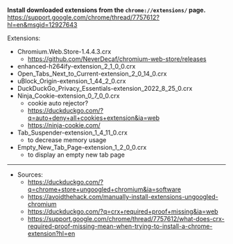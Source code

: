 **Install downloaded extensions from the `chrome://extensions/` page.**  
https://support.google.com/chrome/thread/7757612?hl=en&msgid=12927643 

Extensions:

- Chromium.Web.Store-1.4.4.3.crx
    - https://github.com/NeverDecaf/chromium-web-store/releases
- enhanced-h264ify-extension_2_1_0_0.crx
- Open_Tabs_Next_to_Current-extension_2_0_14_0.crx
- uBlock_Origin-extension_1_44_2_0.crx
- DuckDuckGo_Privacy_Essentials-extension_2022_8_25_0.crx
- Ninja_Cookie-extension_0_7_0_0.crx
    - cookie auto rejector?
    - https://duckduckgo.com/?q=auto+deny+all+cookies+extension&ia=web
    - https://ninja-cookie.com/
- Tab_Suspender-extension_1_4_11_0.crx
    - to decrease memory usage
- Empty_New_Tab_Page-extension_1_2_0_0.crx
    - to display an empty new tab page

---

- Sources:
    - https://duckduckgo.com/?q=chrome+store+ungoogled+chromium&ia=software
    - https://avoidthehack.com/manually-install-extensions-ungoogled-chromium
    - https://duckduckgo.com/?q=crx+required+proof+missing&ia=web
    - https://support.google.com/chrome/thread/7757612/what-does-crx-required-proof-missing-mean-when-trying-to-install-a-chrome-extension?hl=en
